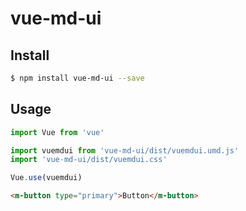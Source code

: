 # vue-md-ui

## Install

```bash
$ npm install vue-md-ui --save
```

## Usage
```js
import Vue from 'vue'

import vuemdui from 'vue-md-ui/dist/vuemdui.umd.js'
import 'vue-md-ui/dist/vuemdui.css'

Vue.use(vuemdui)
```

```html
<m-button type="primary">Button</m-button>
```